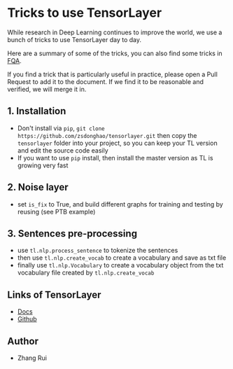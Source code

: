 # Tricks to use TensorLayer

While research in Deep Learning continues to improve the world, we use a bunch of tricks to use TensorLayer day to day.

Here are a summary of some of the tricks, you can also find some tricks in [FQA](http://tensorlayer.readthedocs.io/en/latest/user/more.html#fqa).

If you find a trick that is particularly useful in practice, please open a Pull Request to add it to the document. If we find it to be reasonable and verified, we will merge it in.

## 1. Installation
 * Don't install via `pip`, `git clone https://github.com/zsdonghao/tensorlayer.git` then copy the `tensorlayer` folder into your project, so you can keep your TL version and edit the source code easily
 * If you want to use `pip` install, then install the master version as TL is growing very fast

## 2. Noise layer
 * set `is_fix` to True, and build different graphs for training and testing by reusing (see PTB example)

## 3. Sentences pre-processing
 * use `tl.nlp.process_sentence` to tokenize the sentences
 * then use `tl.nlp.create_vocab` to create a vocabulary and save as txt file
 * finally use `tl.nlp.Vocabulary` to create a vocabulary object from the txt vocabulary file created by `tl.nlp.create_vocab`

## Links of TensorLayer 
 * [Docs](http://tensorlayer.readthedocs.io/en/latest/)
 * [Github](https://github.com/zsdonghao/tensorlayer)


## Author
 - Zhang Rui
